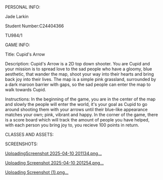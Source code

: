 PERSONAL INFO:

Jade Larkin 

Student Number:C24404366 

TU984/1

GAME INFO:

Title: Cupid's Arrow

Description: Cupid's Arrow is a 2D top down shooter. You are Cupid and your mission is to spread love to the sad people who have a gloomy, blue aesthetic, that wander the map, shoot your way into their hearts and bring back joy into their lives. The map is a simple pink grassland, surrounded by a dark maroon barrier with gaps, so the sad people can enter the map to walk towards Cupid.

Instructions: In the beginning of the game, you are in the center of the map and slowly the people will enter the world, it's your goal as Cupid to go around shooting them with your arrows until their blue-like appearance matches your own; pink, vibrant and happy. In the corner of the game, there is a score board which will track the amount of people you have helped, with each person you bring joy to, you recieve 100 points in return.

CLASSES AND ASSETS:



SCREENSHOTS:

[UploadingScreenshot 2025-04-10 201134.png…]()

[Uploading Screenshot 2025-04-10 201254.png…]()

[Uploading Screenshot (1).png…]()
